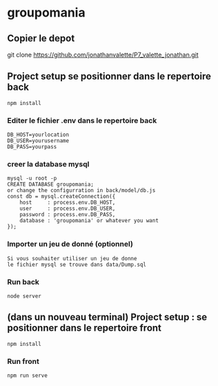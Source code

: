 # groupomania

## Copier le depot
git clone https://github.com/jonathanvalette/P7_valette_jonathan.git  


## Project setup se positionner dans le repertoire back 
```
npm install
```

### Editer le fichier .env dans le repertoire back
```
DB_HOST=yourlocation
DB_USER=yourusername
DB_PASS=yourpass
```

### creer la database mysql
```
mysql -u root -p
CREATE DATABASE groupomania; 
or change the configurration in back/model/db.js
const db = mysql.createConnection({
    host     : process.env.DB_HOST,
    user     : process.env.DB_USER,
    password : process.env.DB_PASS,
    database : 'groupomania' or whatever you want
});

```
### Importer un jeu de donné (optionnel)
```
Si vous souhaiter utiliser un jeu de donne 
le fichier mysql se trouve dans data/Dump.sql
```

### Run back
```
node server
```

## (dans un nouveau terminal) Project setup : se positionner dans le repertoire front 
```
npm install
```

### Run front
```
npm run serve
```

